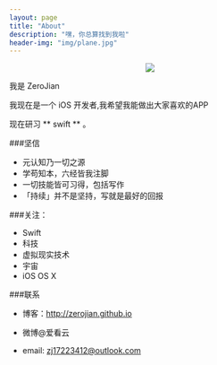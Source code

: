 ```yaml
---
layout: page
title: "About"
description: "嘿，你总算找到我啦"
header-img: "img/plane.jpg"
---
```



<center>
    <p><img src="http://dreamofbook.qiniudn.com/Zero.png" align="center"></p>
</center>

我是 ZeroJian

我现在是一个 iOS 开发者,我希望我能做出大家喜欢的APP

现在研习 ** swift ** 。

###坚信


- 元认知乃一切之源
- 学苟知本，六经皆我注脚 
- 一切技能皆可习得，包括写作
- 「持续」并不是坚持，写就是最好的回报

###关注：


- Swift
- 科技
- 虚拟现实技术
- 宇宙
- iOS OS X


###联系

- 博客：http://zerojian.github.io

- 微博@爱看云

- email: zj17223412@outlook.com




